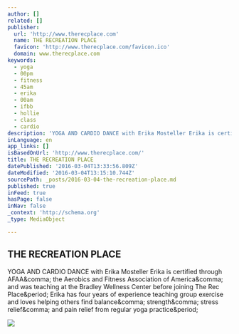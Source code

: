 ```yaml
---
author: []
related: []
publisher:
  url: 'http://www.therecplace.com'
  name: THE RECREATION PLACE
  favicon: 'http://www.therecplace.com/favicon.ico'
  domain: www.therecplace.com
keywords:
  - yoga
  - 00pm
  - fitness
  - 45am
  - erika
  - 00am
  - ifbb
  - hollie
  - class
  - cardio
description: 'YOGA AND CARDIO DANCE with Erika Mosteller Erika is certified through AFAA, the Aerobics and Fitness Association of America, and was teaching at the Bradley Wellness Center before joining The Rec Place. Erika has four years of experience teaching group exercise and loves helping others find balance, strength, stress relief, and pain relief from regular yoga practice.'
inLanguage: en
app_links: []
isBasedOnUrl: 'http://www.therecplace.com/'
title: THE RECREATION PLACE
datePublished: '2016-03-04T13:33:56.809Z'
dateModified: '2016-03-04T13:15:10.744Z'
sourcePath: _posts/2016-03-04-the-recreation-place.md
published: true
inFeed: true
hasPage: false
inNav: false
_context: 'http://schema.org'
_type: MediaObject

---
```

<article style=""><h1>THE RECREATION PLACE</h1><p>YOGA AND CARDIO DANCE with Erika Mosteller Erika is certified through AFAA&amp;comma; the Aerobics and Fitness Association of America&amp;comma; and was teaching at the Bradley Wellness Center before joining The Rec Place&amp;period; Erika has four years of experience teaching group exercise and loves helping others find balance&amp;comma; strength&amp;comma; stress relief&amp;comma; and pain relief from regular yoga practice&amp;period;</p><img src="http://www.therecplace.com/uploads/3/7/6/7/37670917/1087674.jpg?346" /></article>